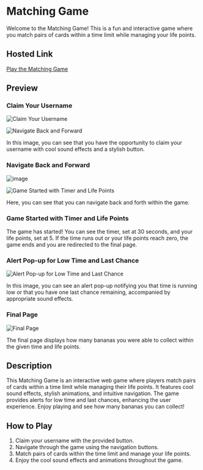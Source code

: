 # Matching Game

Welcome to the Matching Game! This is a fun and interactive game where you match pairs of cards within a time limit while managing your life points.

## Hosted Link

[Play the Matching Game](https://matching-game-ivory.vercel.app/)

## Preview

### Claim Your Username
![Claim Your Username](https://github.com/Ayush19bansal/Matching-Game/assets/118842033/f8a22aab-0fb1-4c73-84dd-38b6fa6fb4c9)

![Navigate Back and Forward](https://github.com/Ayush19bansal/Matching-Game/assets/118842033/0e20af05-9c53-42b3-b687-ac146a4f565f)

In this image, you can see that you have the opportunity to claim your username with cool sound effects and a stylish button.

### Navigate Back and Forward
![image](https://github.com/Ayush19bansal/Matching-Game/assets/118842033/e953d252-0c95-4ee5-8eca-22624d0920c1)

![Game Started with Timer and Life Points](https://github.com/Ayush19bansal/Matching-Game/assets/118842033/3b818adf-1b67-4449-8216-57309c30d712)


Here, you can see that you can navigate back and forth within the game.

### Game Started with Timer and Life Points


The game has started! You can see the timer, set at 30 seconds, and your life points, set at 5. If the time runs out or your life points reach zero, the game ends and you are redirected to the final page.

### Alert Pop-up for Low Time and Last Chance
![Alert Pop-up for Low Time and Last Chance](https://github.com/Ayush19bansal/Matching-Game/assets/118842033/cb076074-af88-4274-87e3-eeed811fcf4c)

In this image, you can see an alert pop-up notifying you that time is running low or that you have one last chance remaining, accompanied by appropriate sound effects.

### Final Page
![Final Page](https://github.com/Ayush19bansal/Matching-Game/assets/118842033/507be98d-5a2e-483d-a116-148fc46c6539)

The final page displays how many bananas you were able to collect within the given time and life points.

## Description

This Matching Game is an interactive web game where players match pairs of cards within a time limit while managing their life points. It features cool sound effects, stylish animations, and intuitive navigation. The game provides alerts for low time and last chances, enhancing the user experience. Enjoy playing and see how many bananas you can collect!

## How to Play

1. Claim your username with the provided button.
2. Navigate through the game using the navigation buttons.
3. Match pairs of cards within the time limit and manage your life points.
4. Enjoy the cool sound effects and animations throughout the game.






